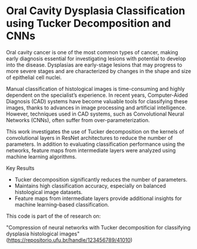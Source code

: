 # Oral Cavity Dysplasia Classification using Tucker Decomposition and CNNs

Oral cavity cancer is one of the most common types of cancer, making early diagnosis essential for investigating lesions with potential to develop into the disease. Dysplasias are early-stage lesions that may progress to more severe stages and are characterized by changes in the shape and size of epithelial cell nuclei.

Manual classification of histological images is time-consuming and highly dependent on the specialist’s experience. In recent years, Computer-Aided Diagnosis (CAD) systems have become valuable tools for classifying these images, thanks to advances in image processing and artificial intelligence. However, techniques used in CAD systems, such as Convolutional Neural Networks (CNNs), often suffer from over-parameterization.

This work investigates the use of Tucker decomposition on the kernels of convolutional layers in ResNet architectures to reduce the number of parameters. In addition to evaluating classification performance using the networks, feature maps from intermediate layers were analyzed using machine learning algorithms.

Key Results
- Tucker decomposition significantly reduces the number of parameters.
- Maintains high classification accuracy, especially on balanced histological image datasets.
- Feature maps from intermediate layers provide additional insights for machine learning–based classification.

This code is part of the of research on:

"Compression of neural networks with Tucker decomposition for classifying dysplasia histological images" (https://repositorio.ufu.br/handle/123456789/41010)

